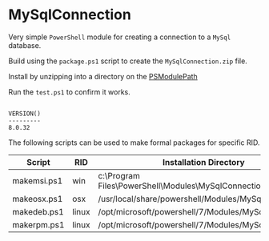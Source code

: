 # MySqlConnection

Very simple `PowerShell` module for creating a connection to a `MySql` database.

Build using the `package.ps1` script to create the `MySqlConnection.zip` file.

Install by unzipping into a directory on the [PSModulePath](https://learn.microsoft.com/en-us/powershell/module/microsoft.powershell.core/about/about_psmodulepath)

Run the `test.ps1` to confirm it works.

```

VERSION()
---------
8.0.32

```
The following scripts can be used to make formal packages for specific RID.

| Script | RID | Installation Directory |
| ------ | --- | ---------------------- |
| makemsi.ps1 | win | c:\Program Files\PowerShell\Modules\MySqlConnection |
| makeosx.ps1 | osx | /usr/local/share/powershell/Modules/MySqlConnection |
| makedeb.ps1 | linux | /opt/microsoft/powershell/7/Modules/MySqlConnection |
| makerpm.ps1 | linux | /opt/microsoft/powershell/7/Modules/MySqlConnection |
